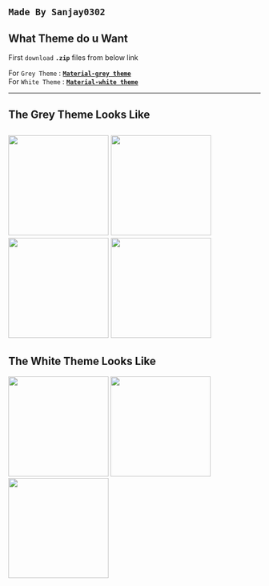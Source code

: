 **`Made By Sanjay0302`**
---------------
**What Theme do u Want**
---------------------
First `download` **`.zip`** files from below link 

For `Grey Theme`       : [**`Material-grey theme`**](https://github.com/Sanjay0302/Mixplorer-Skins/blob/main/Material-grey.md)  
For `White Theme`      : [**`Material-white theme`**](https://github.com/Sanjay0302/Mixplorer-Skins/blob/main/Material-white.md)

-------------------------------------------------------------------------------
The Grey Theme Looks Like
--------------------------
<img src="https://user-images.githubusercontent.com/90672297/162691557-23cb4524-ed00-4d5b-a63a-eb631b40c71b.png" width="200"/>  <img src="https://user-images.githubusercontent.com/90672297/162691880-f8439892-f70c-4cfc-9721-a3799d14ce99.png" width="200"/> <img src="https://user-images.githubusercontent.com/90672297/162691914-3dc86e38-db4c-4285-8dee-b10e2ba3d619.png" width="200"/>  <img src="https://user-images.githubusercontent.com/90672297/162691926-b452499a-6f71-45dc-a1d6-3d08b336488d.png" width="200"/>  
--------------------------------------------------------------------------
The White Theme Looks Like
------------------
<img src="https://user-images.githubusercontent.com/90672297/162694856-b24b407b-a42c-4d7d-bba9-0faaa97d32d7.png" width="200"/> <img src="https://user-images.githubusercontent.com/90672297/162694881-2064d4a0-1d0c-4038-9eb4-97995c44d630.png" width="200"/> <img src="https://user-images.githubusercontent.com/90672297/162694898-12d87589-74b9-4e66-86f9-e127ccb8e85a.png" width="200"/>
